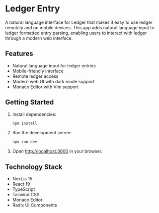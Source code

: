 # Ledger Entry

A natural language interface for Ledger that makes it easy to use ledger remotely and on mobile devices. This app adds natural language input to ledger formatted entry parsing, enabling users to interact with ledger through a modern web interface.

## Features

- Natural language input for ledger entries
- Mobile-friendly interface
- Remote ledger access
- Modern web UI with dark mode support
- Monaco Editor with Vim support

## Getting Started

1. Install dependencies:

   ```bash
   npm install
   ```

2. Run the development server:

   ```bash
   npm run dev
   ```

3. Open [http://localhost:3000](http://localhost:3000) in your browser.

## Technology Stack

- Next.js 15
- React 19
- TypeScript
- Tailwind CSS
- Monaco Editor
- Radix UI Components

